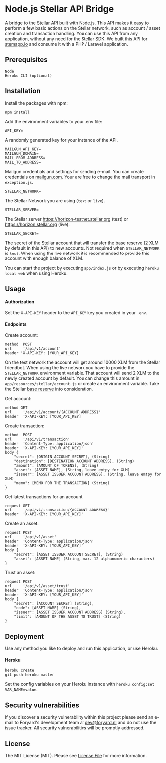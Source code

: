 

# Node.js Stellar API Bridge
A bridge to the [Stellar API](https://www.stellar.org/developers/reference/) built with Node.js. This API makes it easy to perform a few basic actions on the Stellar network, such as account / asset creation and transaction handling. You can use this API from any application, without any need for the Stellar SDK. We built this API for [stemapp.io](stemapp.io) and consume it with a PHP / Laravel application.

## Prerequisites

```
Node
Heroku CLI (optional)
```
## Installation
Install the packages with npm:
```
npm install
```
Add the environment variables to your .env file:
```
API_KEY=
```
A randomly generated key for your instance of the API.
```
MAILGUN_API_KEY=
MAILGUN_DOMAIN=
MAIL_FROM_ADDRESS=
MAIL_TO_ADDRESS=
```
Mailgun credentials and settings for sending e-mail. You can create credentials on [
mailgun.com](https://www.mailgun.com/). Your are free to change the mail transport in `exception.js`.
```
STELLAR_NETWORK=
```
The Stellar Network you are using (`test` or `live`).
```
STELLAR_SERVER=
```
The Stellar server https://horizon-testnet.stellar.org (test) or https://horizon.stellar.org (live).
```
STELLAR_SECRET=
```
The secret of the Stellar account that will transfer the base reserve (2 XLM by default in this API) to new accounts. Not required when `STELLAR_NETWORK` is `test`. When using the live network it is recommended to provide this account with enough balance of XLM.

You can start the project by executing `app/index.js` or by executing `heroku local web` when using Heroku.

## Usage

#### Authorization
Set the `X-API-KEY` header to the `API_KEY` key you created in your `.env`.

#### Endpoints
Create account:
```
method  POST
url     '/api/v1/account'
header 'X-API-KEY: [YOUR_API_KEY]
```
On the test network the account will get around 10000 XLM from the Stellar friendbot. When using the live network you have to provide the `STELLAR_NETWORK` environment variable. That account will send 2 XLM to the newly created account by default. You can change this amount in `app/resources/stellar/account.js` or create an environment variable. Take the Stellar [base reserve](https://www.stellar.org/developers/guides/concepts/fees.html) into consideration.

Get account:
```
method GET
url     '/api/v1/account/{ACCOUNT ADDRESS}'
header  'X-API-KEY: [YOUR_API_KEY]
```
Create transaction:
```
method  POST
url     '/api/v1/transaction'
header  'Content-Type: application/json'
header  'X-API-KEY: [YOUR_API_KEY]'
body {
    "secret": [ORIGIN ACCOUNT SECRET], (String)
    "destination": [DESTINATION ACCOUNT ADDRESS], (String)
    "amount": [AMOUNT OF TOKENS], (String)
    "asset": [ASSET NAME], (String, leave emtpy for XLM)
    "issuer": [ASSET ISSUER ACCOUNT ADDRESS], (String, leave emtpy for XLM)
    "memo": [MEMO FOR THE TRANSACTION] (String)
}
```
Get latest transactions for an account:
```
request GET
url     '/api/v1/transaction/{ACCOUNT ADDRESS}'
header  'X-API-KEY: [YOUR_API_KEY]'
```
Create an asset:
```
request POST
url     '/api/v1/asset'
header  'Content-Type: application/json'
header  'X-API-KEY: [YOUR_API_KEY]'
body {
    "secret": [ASSET ISSUER ACCOUNT SECRET], (String)
    "asset": [ASSET NAME] (String, max. 12 alphanumeric characters)
}
```
Trust an asset:
```
request POST
url     '/api/v1/asset/trust'
header  'Content-Type: application/json'
header  'X-API-KEY: [YOUR_API_KEY]'
body {
    "secret": [ACCOUNT SECRET] (String),
    "code": [ASSET NAME] (String),
    "issuer": [ASSET ISSUER ACCOUNT ADDRESS] (String),
    "limit": [AMOUNT OF THE ASSET TO TRUST] (String)
}
```


## Deployment
Use any method you like to deploy and run this application, or use Heroku.
#### Heroku
```
heroku create
git push heroku master
```
Set the config variables on your Heroku instance with `heroku config:set VAR_NAME=value`.

## Security vulnerabilities
If you discover a security vulnerability within this project please send an e-mail to Foryard's development team at dev@foryard.nl and do not use the issue tracker. All security vulnerabilities will be promptly addressed.

## License
The MIT License (MIT). Please see [License File](LICENSE.md) for more information.

